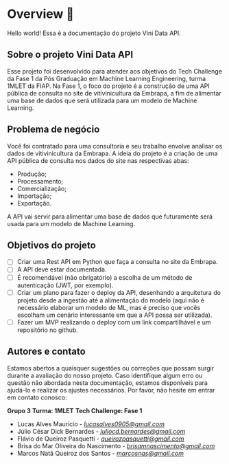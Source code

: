 # **Overview** :wave:
Hello world! Essa é a documentação do projeto Vini Data API. 

## **Sobre o projeto Vini Data API**
Esse projeto foi desenvolvido para atender aos objetivos do Tech Challenge da Fase 1 da Pós Graduação em Machine Learning Engineering, turma 1MLET da FIAP. Na Fase 1, o foco do projeto é a construção de uma API pública de consulta no site de vitivinicultura da Embrapa, a fim de alimentar uma base de dados que será utilizada para um modelo de Machine Learning.

## **Problema de negócio**
Você foi contratado para uma consultoria e seu trabalho envolve analisar os dados de vitivinicultura da Embrapa. A ideia do projeto é a criação de uma API pública de consulta nos dados do site nas respectivas abas:

- Produção;
- Processamento;
- Comercialização;
- Importação;
- Exportação.

A API vai servir para alimentar uma base de dados que futuramente será usada para um modelo de Machine Learning.

## **Objetivos do projeto**
- [ ] Criar uma Rest API em Python que faça a consulta no site da Embrapa.
- [ ] A API deve estar documentada.
- [ ] É recomendável (não obrigatório) a escolha de um método de autenticação (JWT, por exemplo).
- [ ] Criar um plano para fazer o deploy da API, desenhando a arquitetura do projeto desde a ingestão até a alimentação do modelo (aqui não é necessário elaborar um modelo de ML, mas é preciso que vocês escolham um cenário interessante em que a API possa ser utilizada).
- [ ] Fazer um MVP realizando o deploy com um link compartilhável e um repositório no github.

## **Autores e contato**
Estamos abertos a quaisquer sugestões ou correções que possam surgir durante a avaliação do nosso projeto. Caso identifique algum erro ou questão não abordada nesta documentação, estamos disponíveis para ajudá-lo e realizar os ajustes necessários. Por favor, não hesite em entrar em contato conosco:

**Grupo 3**
**Turma: 1MLET**
**Tech Challenge: Fase 1**

- Lucas Alves Mauricio - *lucasalves0905@gmail.com*
- Júlio César Dick Bernardes - *juliocd.bernardes@gmail.com*
- Flávio de Queiroz Pasquetti - *queirozpasquetti@gmail.com*
- Brisa do Mar Oliveira do Nascimento - *brisamnascimento@gmail.com*
- Marcos Natã Queiroz dos Santos - *marcosnqs@gmail.com*
